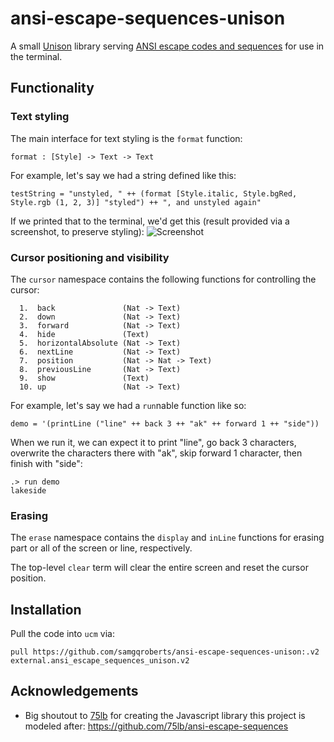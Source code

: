 # ansi-escape-sequences-unison
A small [Unison](https://www.unisonweb.org/) library serving [ANSI escape codes and sequences](https://en.wikipedia.org/wiki/ANSI_escape_code) for use in the terminal.

## Functionality

### Text styling
The main interface for text styling is the `format` function:
```
format : [Style] -> Text -> Text
```

For example, let's say we had a string defined like this:
```
testString = "unstyled, " ++ (format [Style.italic, Style.bgRed, Style.rgb (1, 2, 3)] "styled") ++ ", and unstyled again"
```

If we printed that to the terminal, we'd get this (result provided via a screenshot, to preserve styling):
![Screenshot](https://i.imgur.com/RMAkel7.png)

### Cursor positioning and visibility
The `cursor` namespace contains the following functions for controlling the cursor:
```
  1.  back               (Nat -> Text)
  2.  down               (Nat -> Text)
  3.  forward            (Nat -> Text)
  4.  hide               (Text)
  5.  horizontalAbsolute (Nat -> Text)
  6.  nextLine           (Nat -> Text)
  7.  position           (Nat -> Nat -> Text)
  8.  previousLine       (Nat -> Text)
  9.  show               (Text)
  10. up                 (Nat -> Text)
```

For example, let's say we had a `run`nable function like so:
```
demo = '(printLine ("line" ++ back 3 ++ "ak" ++ forward 1 ++ "side"))
```
When we run it, we can expect it to print "line", go back 3 characters, overwrite the characters there with "ak", skip forward 1 character, then finish with "side":
```
.> run demo
lakeside
```

### Erasing
The `erase` namespace contains the `display` and `inLine` functions for erasing part or all of the screen or line, respectively.

The top-level `clear` term will clear the entire screen and reset the cursor position.

## Installation
Pull the code into `ucm` via:
```
pull https://github.com/samgqroberts/ansi-escape-sequences-unison:.v2 external.ansi_escape_sequences_unison.v2
```

## Acknowledgements
- Big shoutout to [75lb](https://github.com/75lb) for creating the Javascript library this project is modeled after: https://github.com/75lb/ansi-escape-sequences
